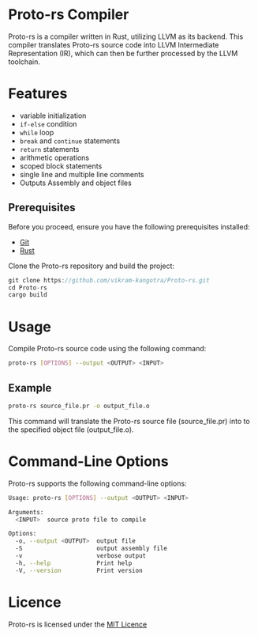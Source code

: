 # Proto-rs Compiler

Proto-rs is a compiler written in Rust, utilizing LLVM as its backend. This compiler translates Proto-rs source code into LLVM Intermediate Representation (IR), which can then be further processed by the LLVM toolchain.

# Features

- variable initialization
- `if-else` condition
- `while` loop
- `break` and `continue` statements
- `return` statements
- arithmetic operations
- scoped block statements
- single line and multiple line comments
- Outputs Assembly and object files

## Prerequisites
Before you proceed, ensure you have the following prerequisites installed:

- [Git](https://git-scm.com/)
- [Rust](https://www.rust-lang.org/)

Clone the Proto-rs repository and build the project:

```rust
git clone https://github.com/vikram-kangotra/Proto-rs.git
cd Proto-rs
cargo build
```

# Usage
Compile Proto-rs source code using the following command:

```bash
proto-rs [OPTIONS] --output <OUTPUT> <INPUT>
```

## Example

```bash
proto-rs source_file.pr -o output_file.o
```

This command will translate the Proto-rs source file (source_file.pr) into to the specified object file (output_file.o).

# Command-Line Options
Proto-rs supports the following command-line options:

```bash
Usage: proto-rs [OPTIONS] --output <OUTPUT> <INPUT>

Arguments:
  <INPUT>  source proto file to compile

Options:
  -o, --output <OUTPUT>  output file
  -S                     output assembly file
  -v                     verbose output
  -h, --help             Print help
  -V, --version          Print version
```

# Licence
Proto-rs is licensed under the [MIT Licence](./LICENSE)
